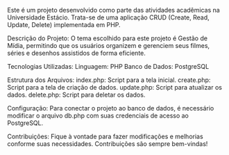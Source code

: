 Este é um projeto desenvolvido como parte das atividades acadêmicas na Universidade Estácio. Trata-se de uma aplicação CRUD (Create, Read, Update, Delete) implementada em PHP.

Descrição do Projeto:
O tema escolhido para este projeto é Gestão de Mídia, permitindo que os usuários organizem e gerenciem seus filmes, séries e desenhos assistidos de forma eficiente.

Tecnologias Utilizadas:
Linguagem: PHP
Banco de Dados: PostgreSQL


Estrutura dos Arquivos:
index.php: Script para a tela inicial.
create.php: Script para a tela de criação de dados.
update.php: Script para atualizar os dados.
delete.php: Script para deletar os dados.

Configuração:
Para conectar o projeto ao banco de dados, é necessário modificar o arquivo db.php com suas credenciais de acesso ao PostgreSQL.

Contribuições:
Fique à vontade para fazer modificações e melhorias conforme suas necessidades. Contribuições são sempre bem-vindas!
